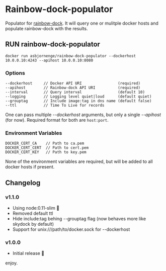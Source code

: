 # Rainbow-dock-populator

Populator for [rainbow-dock](https://github.com/asbjornenge/rainbow-dock). It will query one or mulitple docker hosts and populate rainbow-dock with the results.

## RUN rainbow-dock-populator

	docker run asbjornenge/rainbow-dock-populator --dockerhost 10.0.0.10:4243 --apihost 10.0.0.10:8080

### Options

	--dockerhost     // Docker API URI                (required)
	--apihost        // Rainbow-dock API URI          (required)
	--interval       // Query interval                (default 10)
	--logging        // Logging level quiet|loud      (default quiet)
	--grouptag       // Include image:tag in dns name (default false)
	--ttl            // Time To Live for records

One can pass multiple *--dockerhost* arguments, but only a single *--apihost* (for now). Required format for both are <code>host:port</code>.

### Environment Variables

	DOCKER_CERT_CA    // Path to ca.pem
	DOCKER_CERT_CERT  // Path to cert.pem
	DOCKER_CERT_KEY   // Path to key.pem

None of the environment variables are required, but will be added to all docker hosts if present.

## Changelog

### v1.1.0

* Using node:0.11-slim :rocket:
* Removed default ttl
* Hide include:tag behing --grouptag flag (now behaves more like skydock by default)
* Support for unix:///path/to/docker.sock for --dockerhost

### v1.0.0

* Initial release :tada:

enjoy.
